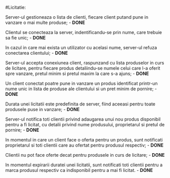 #Licitatie:

Server-ul gestioneaza o lista de clienti, fiecare client putand pune in vanzare o mai multe produse; - **DONE**

Clientul se conecteaza la server, indentificandu-se prin nume, care trebuie sa fie unic; - **DONE**

In cazul in care mai exista un utilizator cu acelasi nume, server-ul refuza conectarea clientului; - **DONE**

Server-ul accepta conexiunea client, raspunzand cu lista produselor in curs de licitare, pentru fiecare produs detaliindu-se numele celui care l-a oferit spre vanzare, pretul minim si pretul maxim la care s-a ajuns; - **DONE**

Un client conectat poatre pune in vanzare un produs identificat printr-un nume unic in lista de produse ale clientului si un pret minim de pornire; - **DONE**

Durata unei licitatii este predefinita de server, fiind aceeasi pentru toate produsele puse in vanzare; - **DONE**

Server-ul notifica toti clientii privind adaugarea unui nou produs disponibil pentru a fi licitat, cu detalii privind nume produsului, proprietarul si pretul de pornire; - **DONE**

In momentul in care un client face o oferta pentru un produs, sunt notificati proprietarul si toti clientii care au ofertat pentru produsul respectiv; - **DONE**

Clientii nu pot face oferte decat pentru produsele in curs de licitare; - **DONE**

In momentul expirarii duratei unei licitatii, sunt notificati toti clientii pentru a marca produsul respectiv ca indisponibil pentru a mai fi licitat. - **DONE**